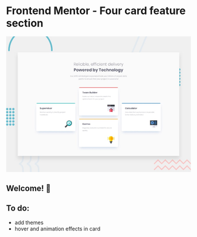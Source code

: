 # Frontend Mentor - Four card feature section

![Design preview for the Four card feature section coding challenge](./design/desktop-preview.jpg)

## Welcome! 👋


## To do:
- add themes
- hover and animation effects in card
